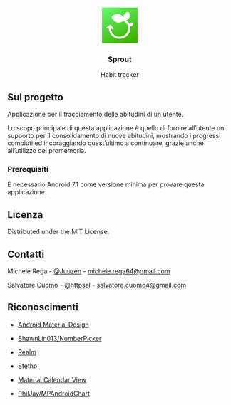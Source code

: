 <!-- PROJECT LOGO -->
<br />
<p align="center">
    <img src="icon.png" alt="logo" width="80" height="80">
  </a>

  <h3 align="center">Sprout</h3>
  <p align="center">
    Habit tracker
  </p>
  
</p>



<!-- ABOUT THE PROJECT -->
## Sul progetto
Applicazione per il tracciamento delle abitudini di un utente. 

Lo scopo principale di questa applicazione è quello di fornire all’utente un supporto  per il consolidamento di nuove abitudini, mostrando i progressi compiuti ed incoraggiando quest’ultimo a continuare, grazie anche all’utilizzo dei promemoria.


### Prerequisiti

È necessario Android 7.1 come versione minima per provare questa applicazione.



<!-- LICENSE -->
## Licenza

Distributed under the MIT License.


<!-- CONTACT -->
## Contatti

Michele Rega - [@Juuzen](https://github.com/Juuzen) - michele.rega64@gmail.com

Salvatore Cuomo - [@httpsal](https://github.com/httpsal) - salvatore.cuomo4@gmail.com



<!-- ACKNOWLEDGEMENTS -->
## Riconoscimenti

* [Android Material Design](https://material.io/develop/android)

* [ShawnLin013/NumberPicker](https://github.com/ShawnLin013/NumberPicker)

* [Realm](https://realm.io/blog/realm-for-android)

* [Stetho](https://facebook.github.io/stetho)

* [Material Calendar View](https://github.com/Applandeo/Material-Calendar-View)

* [PhilJay/MPAndroidChart](https://github.com/PhilJay/MPAndroidChart)

